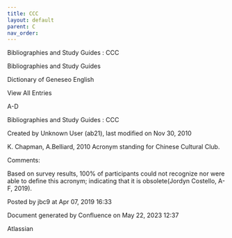 ```yaml
---
title: CCC
layout: default
parent: C
nav_order:
---
```


Bibliographies and Study Guides : CCC

Bibliographies and Study Guides

Dictionary of Geneseo English

View All Entries

A-D

Bibliographies and Study Guides : CCC

Created by  Unknown User (ab21), last modified on Nov 30, 2010

K. Chapman, A.Belliard, 2010 Acronym standing for Chinese Cultural Club.

Comments:

Based on survey results, 100% of participants could not recognize nor were able to define this acronym; indicating that it is obsolete(Jordyn Costello, A-F, 2019).

Posted by jbc9 at Apr 07, 2019 16:33

Document generated by Confluence on May 22, 2023 12:37

Atlassian

